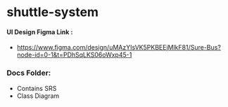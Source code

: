 # shuttle-system
#### UI Design Figma Link : 
- https://www.figma.com/design/uMAzYIsVK5PKBEEjMlkF81/Sure-Bus?node-id=0-1&t=PDhSqLKS06oWxp45-1
### Docs Folder:
- Contains SRS
- Class Diagram
